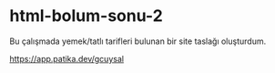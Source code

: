 # html-bolum-sonu-2

Bu çalışmada yemek/tatlı tarifleri bulunan bir site taslağı oluşturdum.

https://app.patika.dev/gcuysal
